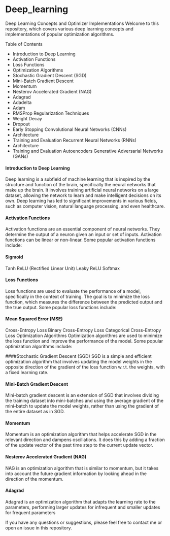# Deep_learning
Deep Learning Concepts and Optimizer Implementations
Welcome to this repository, which covers various deep learning concepts and implementations of popular optimization algorithms.

Table of Contents
 * Introduction to Deep Learning
 * Activation Functions
 * Loss Functions
 * Optimization Algorithms
 * Stochastic Gradient Descent (SGD)
 * Mini-Batch Gradient Descent
 * Momentum
 * Nesterov Accelerated Gradient (NAG)
 * Adagrad
 * Adadelta
 * Adam
 * RMSProp
Regularization Techniques
 * Weight Decay
 * Dropout
 * Early Stopping
Convolutional Neural Networks (CNNs)
 * Architecture
 * Training and Evaluation
Recurrent Neural Networks (RNNs)
 * Architecture
 * Training and Evaluation
Autoencoders
Generative Adversarial Networks (GANs)
#### Introduction to Deep Learning
Deep learning is a subfield of machine learning that is inspired by the structure and function of the brain, specifically the neural networks that make up the brain. It involves training artificial neural networks on a large dataset, allowing the network to learn and make intelligent decisions on its own. Deep learning has led to significant improvements in various fields, such as computer vision, natural language processing, and even healthcare.

#### Activation Functions
Activation functions are an essential component of neural networks. They determine the output of a neuron given an input or set of inputs. Activation functions can be linear or non-linear. Some popular activation functions include:

#### Sigmoid
Tanh
ReLU (Rectified Linear Unit)
Leaky ReLU
Softmax
#### Loss Functions
Loss functions are used to evaluate the performance of a model, specifically in the context of training. The goal is to minimize the loss function, which measures the difference between the predicted output and the true output. Some popular loss functions include:

#### Mean Squared Error (MSE)
Cross-Entropy Loss
Binary Cross-Entropy Loss
Categorical Cross-Entropy Loss
Optimization Algorithms
Optimization algorithms are used to minimize the loss function and improve the performance of the model. Some popular optimization algorithms include:

####Stochastic Gradient Descent (SGD)
SGD is a simple and efficient optimization algorithm that involves updating the model weights in the opposite direction of the gradient of the loss function w.r.t. the weights, with a fixed learning rate.

#### Mini-Batch Gradient Descent
Mini-batch gradient descent is an extension of SGD that involves dividing the training dataset into mini-batches and using the average gradient of the mini-batch to update the model weights, rather than using the gradient of the entire dataset as in SGD.

#### Momentum
Momentum is an optimization algorithm that helps accelerate SGD in the relevant direction and dampens oscillations. It does this by adding a fraction of the update vector of the past time step to the current update vector.

#### Nesterov Accelerated Gradient (NAG)
NAG is an optimization algorithm that is similar to momentum, but it takes into account the future gradient information by looking ahead in the direction of the momentum.

#### Adagrad
Adagrad is an optimization algorithm that adapts the learning rate to the parameters, performing larger updates for infrequent and smaller updates for frequent parameters


If you have any questions or suggestions, please feel free to contact me or open an issue in this repository.



